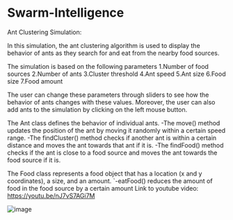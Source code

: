 # Swarm-Intelligence


Ant Clustering Simulation:

In this simulation, the ant clustering algorithm is used to display the behavior of ants as they search for and eat from the nearby food sources.

The simulation is based on the following parameters
  1.Number of food sources
  2.Number of ants
  3.Cluster threshold
  4.Ant speed
  5.Ant size
  6.Food size
  7.Food amount

The user can change these parameters through sliders to see how the behavior of ants changes with these values. Moreover, the user can also add ants to the simulation by clicking on the left mouse button.

The Ant class defines the behavior of individual ants.
  -The move() method updates the position of the ant by moving it randomly within a certain speed range.
  -The findCluster() method checks if another ant is within a certain distance and moves the ant towards that ant if it is.
  -The findFood() method checks if the ant is close to a food source and moves the ant towards the food source if it is.

The Food class represents a food object that has a location (x and y coordinates), a size, and an amount.
`-eatFood() reduces the amount of food in the food source by a certain amount Link to youtube video: https://youtu.be/nJ7vS7AGi7M
  
  
  ![image](https://github.com/aa05420/Swarm-Intelligence/assets/62726090/e7c176f3-f71f-400f-b990-57c0daca5559)


